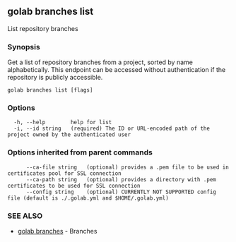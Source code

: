 ## golab branches list

List repository branches

### Synopsis


Get a list of repository branches from a project, sorted by name alphabetically. This endpoint can be accessed without authentication if the repository is publicly accessible.

```
golab branches list [flags]
```

### Options

```
  -h, --help        help for list
  -i, --id string   (required) The ID or URL-encoded path of the project owned by the authenticated user
```

### Options inherited from parent commands

```
      --ca-file string   (optional) provides a .pem file to be used in certificates pool for SSL connection
      --ca-path string   (optional) provides a directory with .pem certificates to be used for SSL connection
      --config string    (optional) CURRENTLY NOT SUPPORTED config file (default is ./.golab.yml and $HOME/.golab.yml)
```

### SEE ALSO
* [golab branches](golab_branches.md)	 - Branches

